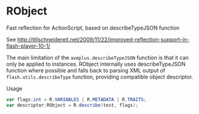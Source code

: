 RObject
=======

Fast reflection for ActionScript, based on describeTypeJSON function

See http://tillschneidereit.net/2009/11/22/improved-reflection-support-in-flash-player-10-1/

The main limitation of the `avmplus.describeTypeJSON` function is that it can only be applied to instances.
RObject internally uses describeTypeJSON function where possible and falls back to parsing XML output of `flash.utils.describeType`
function, providing compatible object descriptor.

Usage

```ActionScript
var flags:int = R.VARIABLES | R.METADATA | R.TRAITS;
var descriptor:RObject = R.describe(test, flags);
```